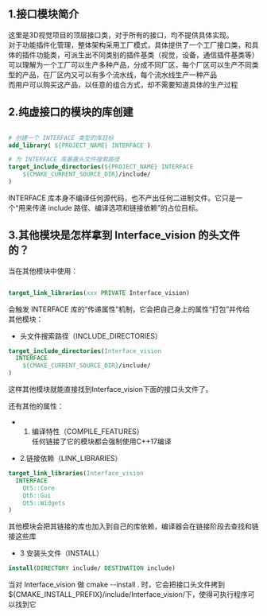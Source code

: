 
## 1.接口模块简介

这里是3D视觉项目的顶层接口类，对于所有的接口，均不提供具体实现。<br>
对于功能插件化管理，整体架构采用工厂模式，具体提供了一个工厂接口类，和具体的插件功能类，可派生出不同类别的插件基类（视觉，设备，通信插件基类等）<br>
可以理解为一个工厂可以生产多种产品，分成不同厂区，每个厂区可以生产不同类型的产品，在厂区内又可以有多个流水线，每个流水线生产一种产品<br>
而用户可以购买这产品，以任意的组合方式，却不需要知道具体的生产过程


## 2.纯虚接口的模块的库创建

```cmake

# 创建一个 INTERFACE 类型的库目标
add_library( ${PROJECT_NAME} INTERFACE )

# 为 INTERFACE 库暴露头文件搜索路径
target_include_directories(${PROJECT_NAME} INTERFACE
    ${CMAKE_CURRENT_SOURCE_DIR}/include/
)
```
INTERFACE 库本身不编译任何源代码，也不产出任何二进制文件。它只是一个“用来传递 include 路径、编译选项和链接依赖”的占位目标。


## 3.其他模块是怎样拿到 Interface_vision 的头文件的？

当在其他模块中使用：

```cmake

target_link_libraries(xxx PRIVATE Interface_vision)

```
会触发 INTERFACE 库的“传递属性”机制，它会把自己身上的属性“打包”并传给 其他模块：

* 头文件搜索路径（INCLUDE_DIRECTORIES）

```cmake
target_include_directories(Interface_vision
  INTERFACE
    ${CMAKE_CURRENT_SOURCE_DIR}/include/
)
```
这样其他模块就能直接找到Interface_vision下面的接口头文件了。<br>

还有其他的属性：

* 1. 编译特性（COMPILE_FEATURES）<br>
任何链接了它的模块都会强制使用C++17编译<br>

* 2.链接依赖（LINK_LIBRARIES）

```cmake
target_link_libraries(Interface_vision
  INTERFACE
    Qt5::Core
    Qt5::Gui
    Qt5::Widgets
)
```
其他模块会把其链接的库也加入到自己的库依赖，编译器会在链接阶段去查找和链接这些库<br>

* 3 安装头文件（INSTALL）

```cmake
install(DIRECTORY include/ DESTINATION include)
```
当对 Interface_vision 做 cmake --install . 时，它会把接口头文件拷到 ${CMAKE_INSTALL_PREFIX}/include/Interface_vision/下，使得可执行程序可以找到它






